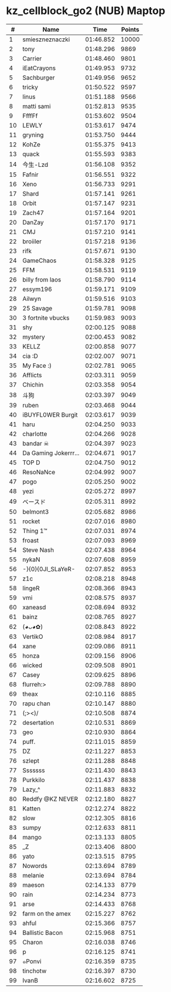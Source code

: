 # kz_cellblock_go2 (NUB) Maptop

|  # | Name | Time | Points |
|-------------- | -------------- | -------------- | -------------- | 
| 1 | smieszneznaczki | 01:46.852 | 10000 | 
| 2 | tony | 01:48.296 | 9869 | 
| 3 | Carrier | 01:48.460 | 9801 | 
| 4 | iEatCrayons | 01:49.953 | 9732 | 
| 5 | Sachburger | 01:49.956 | 9652 | 
| 6 | tricky | 01:50.522 | 9597 | 
| 7 | linus | 01:51.188 | 9566 | 
| 8 | matti sami | 01:52.813 | 9535 | 
| 9 | FfffFf | 01:53.602 | 9504 | 
| 10 | LEWLY | 01:53.617 | 9474 | 
| 11 | gryning | 01:53.750 | 9444 | 
| 12 | KohZe | 01:55.375 | 9413 | 
| 13 | quack | 01:55.593 | 9383 | 
| 14 | 今生-Lzd | 01:56.108 | 9352 | 
| 15 | Fafnir | 01:56.551 | 9322 | 
| 16 | Xeno | 01:56.733 | 9291 | 
| 17 | Shard | 01:57.141 | 9261 | 
| 18 | Orbit | 01:57.147 | 9231 | 
| 19 | Zach47 | 01:57.164 | 9201 | 
| 20 | DanZay | 01:57.170 | 9171 | 
| 21 | CMJ | 01:57.210 | 9141 | 
| 22 | broiiler | 01:57.218 | 9136 | 
| 23 | rifk | 01:57.671 | 9130 | 
| 24 | GameChaos | 01:58.328 | 9125 | 
| 25 | FFM | 01:58.531 | 9119 | 
| 26 | billy from laos | 01:58.790 | 9114 | 
| 27 | essym196 | 01:59.171 | 9109 | 
| 28 | Ailwyn | 01:59.516 | 9103 | 
| 29 | 25 Savage | 01:59.781 | 9098 | 
| 30 | 3 fortnite vbucks | 01:59.983 | 9093 | 
| 31 | shy | 02:00.125 | 9088 | 
| 32 | mystery | 02:00.453 | 9082 | 
| 33 | KELLZ | 02:00.858 | 9077 | 
| 34 | cia :D | 02:02.007 | 9071 | 
| 35 | My Face :) | 02:02.781 | 9065 | 
| 36 | Afflicts | 02:03.311 | 9059 | 
| 37 | Chichin | 02:03.358 | 9054 | 
| 38 | 斗狗 | 02:03.397 | 9049 | 
| 39 | ruben | 02:03.468 | 9044 | 
| 40 | iBUYFL0WER Burgit | 02:03.617 | 9039 | 
| 41 | haru | 02:04.250 | 9033 | 
| 42 | charlotte | 02:04.266 | 9028 | 
| 43 | bandar ☠ | 02:04.397 | 9023 | 
| 44 | Da Gaming Jokerrr... | 02:04.671 | 9017 | 
| 45 | TOP D | 02:04.750 | 9012 | 
| 46 | ResoNaNce | 02:04.992 | 9007 | 
| 47 | pogo | 02:05.250 | 9002 | 
| 48 | yezi | 02:05.272 | 8997 | 
| 49 | 󠁳⁧⁧ベースド | 02:05.311 | 8992 | 
| 50 | belmont3 | 02:05.682 | 8986 | 
| 51 | rocket | 02:07.016 | 8980 | 
| 52 | Thing 1™ | 02:07.031 | 8974 | 
| 53 | froast | 02:07.093 | 8969 | 
| 54 | Steve Nash | 02:07.438 | 8964 | 
| 55 | nykaN | 02:07.608 | 8959 | 
| 56 | -}{0}{0JI_SLaYeR- | 02:07.852 | 8953 | 
| 57 | z1c | 02:08.218 | 8948 | 
| 58 | lingeR | 02:08.366 | 8943 | 
| 59 | vmi | 02:08.575 | 8937 | 
| 60 | xaneasd | 02:08.694 | 8932 | 
| 61 | bainz | 02:08.765 | 8927 | 
| 62 | (◕ᴗ◕✿) | 02:08.843 | 8922 | 
| 63 | VertikO | 02:08.984 | 8917 | 
| 64 | xane | 02:09.086 | 8911 | 
| 65 | honza | 02:09.156 | 8906 | 
| 66 | wicked | 02:09.508 | 8901 | 
| 67 | Casey | 02:09.625 | 8896 | 
| 68 | flurreh:> | 02:09.788 | 8890 | 
| 69 | theax | 02:10.116 | 8885 | 
| 70 | rapu chan | 02:10.147 | 8880 | 
| 71 | (;><)/ | 02:10.508 | 8874 | 
| 72 | desertation | 02:10.531 | 8869 | 
| 73 | geo | 02:10.930 | 8864 | 
| 74 | puff. | 02:11.015 | 8859 | 
| 75 | DZ | 02:11.227 | 8853 | 
| 76 | szlept | 02:11.288 | 8848 | 
| 77 | Sssssss | 02:11.430 | 8843 | 
| 78 | Purkkilo | 02:11.437 | 8838 | 
| 79 | Lazy_^ | 02:11.883 | 8832 | 
| 80 | Reddfy @KZ NEVER | 02:12.180 | 8827 | 
| 81 | Katten | 02:12.274 | 8822 | 
| 82 | slow | 02:12.305 | 8816 | 
| 83 | sumpy | 02:12.633 | 8811 | 
| 84 | mango | 02:13.133 | 8805 | 
| 85 | _Z | 02:13.406 | 8800 | 
| 86 | yato | 02:13.515 | 8795 | 
| 87 | Nowords | 02:13.694 | 8789 | 
| 88 | melanie | 02:13.694 | 8784 | 
| 89 | maeson | 02:14.133 | 8779 | 
| 90 | rain | 02:14.234 | 8773 | 
| 91 | arse | 02:14.433 | 8768 | 
| 92 | farm on the amex | 02:15.227 | 8762 | 
| 93 | ahful | 02:15.366 | 8757 | 
| 94 | Ballistic Bacon | 02:15.968 | 8751 | 
| 95 | Charon | 02:16.038 | 8746 | 
| 96 | p | 02:16.125 | 8741 | 
| 97 | ๑Ponvi | 02:16.359 | 8735 | 
| 98 | tinchotw | 02:16.397 | 8730 | 
| 99 | IvanB | 02:16.602 | 8725 | 

